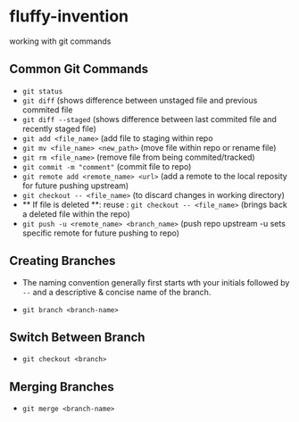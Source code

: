 # fluffy-invention
working with git commands
## Common Git Commands
- ```git status```
- ```git diff``` (shows difference between unstaged file and previous commited file
- ```git diff --staged``` (shows difference between last commited file and recently staged file)
- ```git add <file_name>``` (add file to staging within repo
- ```git mv <file_name> <new_path>``` (move file within repo or rename file) 
- ```git rm <file_name>``` (remove file from being commited/tracked)
- ```git commit -m "comment"``` (commit file to repo)
- ```git remote add <remote_name> <url>``` (add a remote to the local reposity for future pushing upstream)
- ```git checkout -- <file_name>``` (to discard changes in working directory)
- ** If file is deleted **: reuse : ```git checkout -- <file_name>``` (brings back a deleted file within the repo)
- ```git push -u <remote_name> <branch_name>``` (push repo upstream -u sets specific remote for future pushing to repo)

## Creating Branches
* The naming convention generally first starts wth your initials followed by `--` and a descriptive & concise name of the branch.
- `git branch <branch-name>`

## Switch Between Branch
- `git checkout <branch>`
## Merging Branches
- `git merge <branch-name>`
